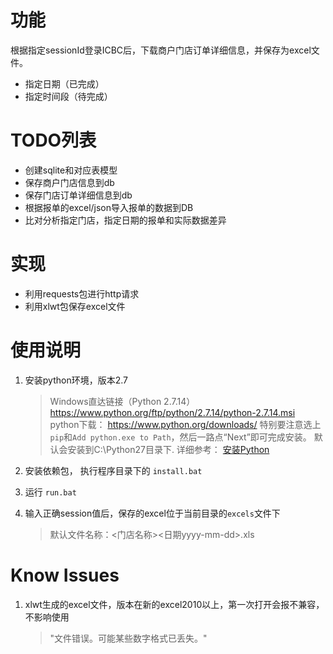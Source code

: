 # 功能
根据指定sessionId登录ICBC后，下载商户门店订单详细信息，并保存为excel文件。
- 指定日期（已完成）
- 指定时间段（待完成）

# TODO列表
- 创建sqlite和对应表模型
- 保存商户门店信息到db
- 保存门店订单详细信息到db
- 根据报单的excel/json导入报单的数据到DB
- 比对分析指定门店，指定日期的报单和实际数据差异

# 实现

- 利用requests包进行http请求
- 利用xlwt包保存excel文件


# 使用说明
1. 安装python环境，版本2.7
    
    > Windows直达链接（Python 2.7.14）
    https://www.python.org/ftp/python/2.7.14/python-2.7.14.msi
    > python下载： https://www.python.org/downloads/
    > 特别要注意选上`pip`和`Add python.exe to Path`，然后一路点“Next”即可完成安装。
    > 默认会安装到C:\Python27目录下.
    > 详细参考： [安装Python
](https://www.liaoxuefeng.com/wiki/001374738125095c955c1e6d8bb493182103fac9270762a000/001374738150500472fd5785c194ebea336061163a8a974000)

2. 安装依赖包， 执行程序目录下的 `install.bat`
3. 运行 `run.bat`
4. 输入正确session值后，保存的excel位于当前目录的`excels`文件下

    > 默认文件名称：<门店名称><日期yyyy-mm-dd>.xls



# Know Issues
1. xlwt生成的excel文件，版本在新的excel2010以上，第一次打开会报不兼容，不影响使用

    > "文件错误。可能某些数字格式已丢失。"


